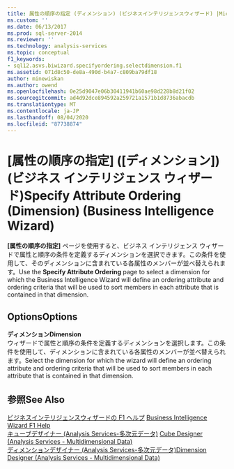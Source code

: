 ```yaml
---
title: 属性の順序の指定 (ディメンション) (ビジネスインテリジェンスウィザード) |Microsoft Docs
ms.custom: ''
ms.date: 06/13/2017
ms.prod: sql-server-2014
ms.reviewer: ''
ms.technology: analysis-services
ms.topic: conceptual
f1_keywords:
- sql12.asvs.biwizard.specifyordering.selectdimension.f1
ms.assetid: 071d8c50-de8a-490d-b4a7-c809ba79df18
author: minewiskan
ms.author: owend
ms.openlocfilehash: 0e25d9047e06b30411941b60ae98d228b8d21f02
ms.sourcegitcommit: ad4d92dce894592a259721a1571b1d8736abacdb
ms.translationtype: MT
ms.contentlocale: ja-JP
ms.lasthandoff: 08/04/2020
ms.locfileid: "87738874"
---
```

# <a name="specify-attribute-ordering-dimension-business-intelligence-wizard"></a><span data-ttu-id="9ffbc-102">[属性の順序の指定] ([ディメンション]) (ビジネス インテリジェンス ウィザード)</span><span class="sxs-lookup"><span data-stu-id="9ffbc-102">Specify Attribute Ordering (Dimension) (Business Intelligence Wizard)</span></span>
  <span data-ttu-id="9ffbc-103">**[属性の順序の指定]** ページを使用すると、ビジネス インテリジェンス ウィザードで属性と順序の条件を定義するディメンションを選択できます。この条件を使用して、そのディメンションに含まれている各属性のメンバーが並べ替えられます。</span><span class="sxs-lookup"><span data-stu-id="9ffbc-103">Use the **Specify Attribute Ordering** page to select a dimension for which the Business Intelligence Wizard will define an ordering attribute and ordering criteria that will be used to sort members in each attribute that is contained in that dimension.</span></span>  
  
## <a name="options"></a><span data-ttu-id="9ffbc-104">Options</span><span class="sxs-lookup"><span data-stu-id="9ffbc-104">Options</span></span>  
 <span data-ttu-id="9ffbc-105">**ディメンション**</span><span class="sxs-lookup"><span data-stu-id="9ffbc-105">**Dimension**</span></span>  
 <span data-ttu-id="9ffbc-106">ウィザードで属性と順序の条件を定義するディメンションを選択します。この条件を使用して、ディメンションに含まれている各属性のメンバーが並べ替えられます。</span><span class="sxs-lookup"><span data-stu-id="9ffbc-106">Select the dimension for which the wizard will define an ordering attribute and ordering criteria that will be used to sort members in each attribute that is contained in that dimension.</span></span>  
  
## <a name="see-also"></a><span data-ttu-id="9ffbc-107">参照</span><span class="sxs-lookup"><span data-stu-id="9ffbc-107">See Also</span></span>  
 <span data-ttu-id="9ffbc-108">[ビジネスインテリジェンスウィザードの F1 ヘルプ](business-intelligence-wizard-f1-help.md) </span><span class="sxs-lookup"><span data-stu-id="9ffbc-108">[Business Intelligence Wizard F1 Help](business-intelligence-wizard-f1-help.md) </span></span>  
 <span data-ttu-id="9ffbc-109">[キューブデザイナー &#40;Analysis Services-多次元データ&#41;](cube-designer-analysis-services-multidimensional-data.md) </span><span class="sxs-lookup"><span data-stu-id="9ffbc-109">[Cube Designer &#40;Analysis Services - Multidimensional Data&#41;](cube-designer-analysis-services-multidimensional-data.md) </span></span>  
 [<span data-ttu-id="9ffbc-110">ディメンションデザイナー &#40;Analysis Services-多次元データ&#41;</span><span class="sxs-lookup"><span data-stu-id="9ffbc-110">Dimension Designer &#40;Analysis Services - Multidimensional Data&#41;</span></span>](dimension-designer-analysis-services-multidimensional-data.md)  
  
  
